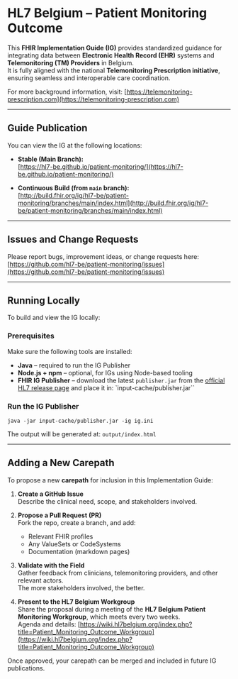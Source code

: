 # HL7 Belgium – Patient Monitoring Outcome

This **FHIR Implementation Guide (IG)** provides standardized guidance for integrating data between **Electronic Health Record (EHR)** systems and **Telemonitoring (TM) Providers** in Belgium.  
It is fully aligned with the national **Telemonitoring Prescription initiative**, ensuring seamless and interoperable care coordination.

For more background information, visit: [https://telemonitoring-prescription.com](https://telemonitoring-prescription.com)

---

## Guide Publication

You can view the IG at the following locations:

- **Stable (Main Branch):**  
  [https://hl7-be.github.io/patient-monitoring/](https://hl7-be.github.io/patient-monitoring/)

- **Continuous Build (from `main` branch):**  
  [http://build.fhir.org/ig/hl7-be/patient-monitoring/branches/main/index.html](http://build.fhir.org/ig/hl7-be/patient-monitoring/branches/main/index.html)

---

## Issues and Change Requests

Please report bugs, improvement ideas, or change requests here:  
[https://github.com/hl7-be/patient-monitoring/issues](https://github.com/hl7-be/patient-monitoring/issues)

---

## Running Locally

To build and view the IG locally:

### Prerequisites

Make sure the following tools are installed:

- **Java** – required to run the IG Publisher
- **Node.js + npm** – optional, for IGs using Node-based tooling
- **FHIR IG Publisher** – download the latest `publisher.jar` from the [official HL7 release page](https://github.com/HL7/fhir-ig-publisher/releases) and place it in: `input-cache/publisher.jar``

### Run the IG Publisher

`java -jar input-cache/publisher.jar -ig ig.ini`

The output will be generated at: `output/index.html`

---

## Adding a New Carepath

To propose a new **carepath** for inclusion in this Implementation Guide:

1. **Create a GitHub Issue**  
   Describe the clinical need, scope, and stakeholders involved.

2. **Propose a Pull Request (PR)**  
   Fork the repo, create a branch, and add:

   - Relevant FHIR profiles
   - Any ValueSets or CodeSystems
   - Documentation (markdown pages)

3. **Validate with the Field**  
   Gather feedback from clinicians, telemonitoring providers, and other relevant actors.  
   The more stakeholders involved, the better.

4. **Present to the HL7 Belgium Workgroup**  
   Share the proposal during a meeting of the **HL7 Belgium Patient Monitoring Workgroup**, which meets every two weeks.  
   Agenda and details: [https://wiki.hl7belgium.org/index.php?title=Patient_Monitoring_Outcome_Workgroup](https://wiki.hl7belgium.org/index.php?title=Patient_Monitoring_Outcome_Workgroup)

Once approved, your carepath can be merged and included in future IG publications.
